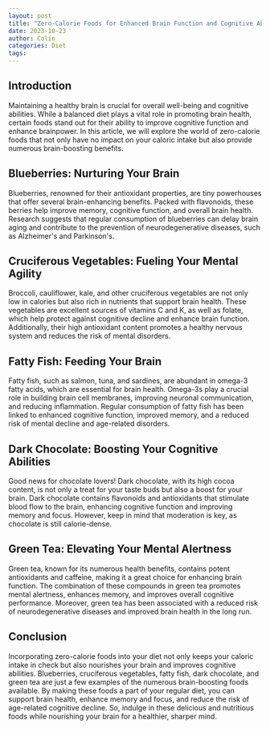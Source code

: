 ```yaml
---
layout: post
title: "Zero-Calorie Foods for Enhanced Brain Function and Cognitive Abilities"
date: 2023-10-23
author: Colin
categories: Diet
tags: 
---
```


## Introduction

Maintaining a healthy brain is crucial for overall well-being and cognitive abilities. While a balanced diet plays a vital role in promoting brain health, certain foods stand out for their ability to improve cognitive function and enhance brainpower. In this article, we will explore the world of zero-calorie foods that not only have no impact on your caloric intake but also provide numerous brain-boosting benefits.

## Blueberries: Nurturing Your Brain

Blueberries, renowned for their antioxidant properties, are tiny powerhouses that offer several brain-enhancing benefits. Packed with flavonoids, these berries help improve memory, cognitive function, and overall brain health. Research suggests that regular consumption of blueberries can delay brain aging and contribute to the prevention of neurodegenerative diseases, such as Alzheimer's and Parkinson's.

## Cruciferous Vegetables: Fueling Your Mental Agility

Broccoli, cauliflower, kale, and other cruciferous vegetables are not only low in calories but also rich in nutrients that support brain health. These vegetables are excellent sources of vitamins C and K, as well as folate, which help protect against cognitive decline and enhance brain function. Additionally, their high antioxidant content promotes a healthy nervous system and reduces the risk of mental disorders.

## Fatty Fish: Feeding Your Brain

Fatty fish, such as salmon, tuna, and sardines, are abundant in omega-3 fatty acids, which are essential for brain health. Omega-3s play a crucial role in building brain cell membranes, improving neuronal communication, and reducing inflammation. Regular consumption of fatty fish has been linked to enhanced cognitive function, improved memory, and a reduced risk of mental decline and age-related disorders.

## Dark Chocolate: Boosting Your Cognitive Abilities

Good news for chocolate lovers! Dark chocolate, with its high cocoa content, is not only a treat for your taste buds but also a boost for your brain. Dark chocolate contains flavonoids and antioxidants that stimulate blood flow to the brain, enhancing cognitive function and improving memory and focus. However, keep in mind that moderation is key, as chocolate is still calorie-dense.

## Green Tea: Elevating Your Mental Alertness

Green tea, known for its numerous health benefits, contains potent antioxidants and caffeine, making it a great choice for enhancing brain function. The combination of these compounds in green tea promotes mental alertness, enhances memory, and improves overall cognitive performance. Moreover, green tea has been associated with a reduced risk of neurodegenerative diseases and improved brain health in the long run.

## Conclusion

Incorporating zero-calorie foods into your diet not only keeps your caloric intake in check but also nourishes your brain and improves cognitive abilities. Blueberries, cruciferous vegetables, fatty fish, dark chocolate, and green tea are just a few examples of the numerous brain-boosting foods available. By making these foods a part of your regular diet, you can support brain health, enhance memory and focus, and reduce the risk of age-related cognitive decline. So, indulge in these delicious and nutritious foods while nourishing your brain for a healthier, sharper mind.